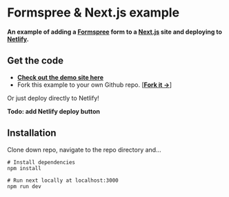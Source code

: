 # Formspree & Next.js example

**An example of adding a [Formspree](https://formspree.io) form to a [Next.js](https://nextjs.org) site and deploying to [Netlify](https://netlify.com).**

## Get the code

- **[Check out the demo site here](https://formspree-example-netlify.netlify.app/)**
- Fork this example to your own Github repo. [**[Fork it &rarr;](https://github.com/formspree/formspree-example-netlify/fork)**]

Or just deploy directly to Netlify!

**Todo: add Netlify deploy button**

## Installation

Clone down repo, navigate to the repo directory and…

```shell
# Install dependencies
npm install

# Run next locally at localhost:3000
npm run dev
```
